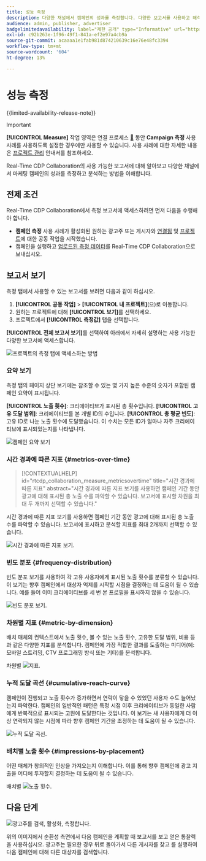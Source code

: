```yaml
---
title: 성능 측정
description: 다양한 채널에서 캠페인의 성과를 측정합니다. 다양한 보고서를 사용하고 해석하는 방법을 알아봅니다.
audience: admin, publisher, advertiser
badgelimitedavailability: label="제한 공개" type="Informative" url="https://helpx.adobe.com/kr/legal/product-descriptions/real-time-customer-data-platform-collaboration.html newtab=true"
exl-id: c92b263e-1f96-49f1-841a-ef2e97a4cb9a
source-git-commit: acaaaa1e1fab981d874210639c16e76e48fc3394
workflow-type: tm+mt
source-wordcount: '604'
ht-degree: 13%

---
```


# 성능 측정

{{limited-availability-release-note}}

>[!IMPORTANT]
>
>**[!UICONTROL Measure]** 작업 영역은 연결 프로세스 [&#128279;](../connect/establishing-connections.md#connection-settings) 동안 **Campaign 측정** 사용 사례를 사용하도록 설정한 경우에만 사용할 수 있습니다.  사용 사례에 대한 자세한 내용은 [프로젝트 관리](./manage-projects.md#project-use-cases) 안내서를 참조하세요.

Real-Time CDP Collaboration의 사용 가능한 보고서에 대해 알아보고 다양한 채널에서 마케팅 캠페인의 성과를 측정하고 분석하는 방법을 이해합니다.

## 전제 조건

Real-Time CDP Collaboration에서 측정 보고서에 액세스하려면 먼저 다음을 수행해야 합니다.

* **캠페인 측정** 사용 사례가 활성화된 원하는 광고주 또는 게시자와 [연결됨](/help/guide/connect/establishing-connections.md) 및 [프로젝트](/help/guide/collaborate/manage-projects.md)에 대한 공동 작업을 시작했습니다.
* 캠페인을 실행하고 [업로드된 측정 데이터](/help/guide/setup/onboard-measurement-data.md)를 Real-Time CDP Collaboration으로 보내십시오.

## 보고서 보기

측정 탭에서 사용할 수 있는 보고서를 보려면 다음과 같이 하십시오.

1. **[!UICONTROL 공동 작업]** > **[!UICONTROL 내 프로젝트]**(으)로 이동합니다.
2. 원하는 프로젝트에 대해 **[!UICONTROL 보기]**&#x200B;를 선택하세요.
3. 프로젝트에서 **[!UICONTROL 측정값]** 탭을 선택합니다.

**[!UICONTROL 전체 보고서 보기]**&#x200B;를 선택하여 아래에서 자세히 설명하는 사용 가능한 다양한 보고서에 액세스합니다.

![프로젝트의 측정 탭에 액세스하는 방법](/help/assets/collaborate/measure/measurement.gif)

### 요약 보기

측정 탭의 페이지 상단 보기에는 참조할 수 있는 몇 가지 높은 수준의 숫자가 포함된 캠페인 요약이 표시됩니다.

**[!UICONTROL 노출 횟수]**: 크리에이티브가 표시된 총 횟수입니다.
**[!UICONTROL 고유 도달 범위]**: 크리에이티브를 본 개별 ID의 수입니다.
**[!UICONTROL 총 평균 빈도]**: 고유 ID로 나눈 노출 횟수에 도달했습니다. 이 수치는 모든 ID가 얼마나 자주 크리에이티브에 표시되었는지를 나타냅니다.

![캠페인 요약 보기](/help/assets/collaborate/measure/campaign-summary.png)

### 시간 경과에 따른 지표 {#metrics-over-time}

>[!CONTEXTUALHELP]
>id="rtcdp_collaboration_measure_metricsovertime"
>title="시간 경과에 따른 지표"
>abstract="시간 경과에 따른 지표 보기를 사용하면 캠페인 기간 동안 광고에 대해 표시된 총 노출 수를 파악할 수 있습니다. 보고서에 표시할 차원을 최대 두 개까지 선택할 수 있습니다."

시간 경과에 따른 지표 보기를 사용하면 캠페인 기간 동안 광고에 대해 표시된 총 노출 수를 파악할 수 있습니다. 보고서에 표시하고 분석할 지표를 최대 2개까지 선택할 수 있습니다.

![시간 경과에 따른 지표 보기.](/help/assets/collaborate/measure/metrics-over-time.png)

### 빈도 분포 {#frequency-distribution}

빈도 분포 보기를 사용하여 각 고유 사용자에게 표시된 노출 횟수를 분류할 수 있습니다. 이 보기는 향후 캠페인에서 대상자 억제를 시작할 시점을 결정하는 데 도움이 될 수 있습니다. 예를 들어 이미 크리에이티브를 세 번 본 프로필을 표시하지 않을 수 있습니다.

![빈도 분포 보기.](/help/assets/collaborate/measure/frequency-distribution.gif)

### 차원별 지표 {#metric-by-dimension}

배치 매체의 컨텍스트에서 노출 횟수, 볼 수 있는 노출 횟수, 고유한 도달 범위, 비용 등과 같은 다양한 지표를 분석합니다. 캠페인에 가장 적합한 결과를 도출하는 미디어(예: 모바일 스트리밍, CTV 프로그래밍 방식 또는 기타)를 분석합니다.

차원별 ![지표.](/help/assets/collaborate/measure/metric-by-dimension.png)

### 누적 도달 곡선 {#cumulative-reach-curve}

캠페인이 진행되고 노출 횟수가 증가하면서 연락이 닿을 수 있었던 사용자 수도 늘어났는지 파악한다. 캠페인의 일반적인 패턴은 특정 시점 이후 크리에이티브가 동일한 사람에게 반복적으로 표시되는 고원에 도달한다는 것입니다. 이 보기는 새 사용자에게 더 이상 연락되지 않는 시점에 따라 향후 캠페인 기간을 조정하는 데 도움이 될 수 있습니다.

![누적 도달 곡선.](/help/assets/collaborate/measure/cumulative-reach-curve.png)

### 배치별 노출 횟수 {#impressions-by-placement}

어떤 매체가 창의적인 인상을 가져오는지 이해합니다. 이를 통해 향후 캠페인에 광고 지출을 어디에 투자할지 결정하는 데 도움이 될 수 있습니다.

배치별 ![노출 횟수.](/help/assets/collaborate/measure/impressions-by-placement.png)

## 다음 단계

![광고주를 검색, 활성화, 측정합니다.](/help/assets/end-to-end-workflow/discover-activate-measure.png)

위의 이미지에서 순환성 측면에서 다음 캠페인을 계획할 때 보고서를 보고 얻은 통찰력을 사용하십시오. 광고주는 필요한 경우 뒤로 돌아가서 다른 게시자를 찾고 를 실행하여 다음 캠페인에 대해 다른 대상자를 검색합니다.

